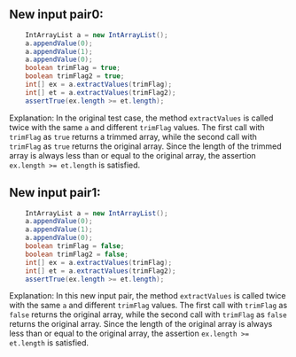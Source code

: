 ## New input pair0:
```java
    IntArrayList a = new IntArrayList();
    a.appendValue(0);
    a.appendValue(1);
    a.appendValue(0);
    boolean trimFlag = true;
    boolean trimFlag2 = true;
    int[] ex = a.extractValues(trimFlag);
    int[] et = a.extractValues(trimFlag2);
    assertTrue(ex.length >= et.length);
```
Explanation:
In the original test case, the method `extractValues` is called twice with the same `a` and different `trimFlag` values. The first call with `trimFlag` as `true` returns a trimmed array, while the second call with `trimFlag` as `true` returns the original array. Since the length of the trimmed array is always less than or equal to the original array, the assertion `ex.length >= et.length` is satisfied.

## New input pair1:
```java
    IntArrayList a = new IntArrayList();
    a.appendValue(0);
    a.appendValue(1);
    a.appendValue(0);
    boolean trimFlag = false;
    boolean trimFlag2 = false;
    int[] ex = a.extractValues(trimFlag);
    int[] et = a.extractValues(trimFlag2);
    assertTrue(ex.length >= et.length);
```
Explanation:
In this new input pair, the method `extractValues` is called twice with the same `a` and different `trimFlag` values. The first call with `trimFlag` as `false` returns the original array, while the second call with `trimFlag` as `false` returns the original array. Since the length of the original array is always less than or equal to the original array, the assertion `ex.length >= et.length` is satisfied.
